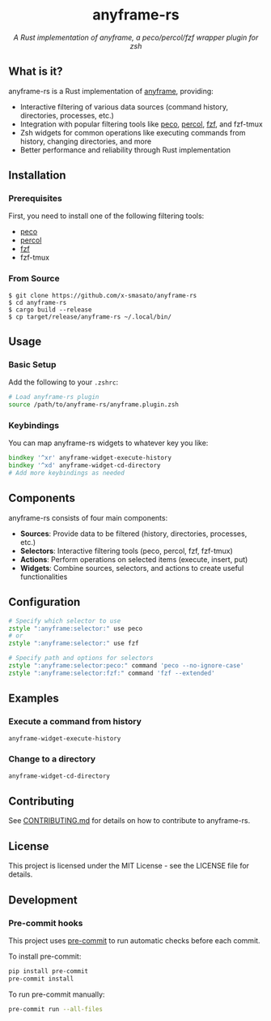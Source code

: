 <div align="center">
<h1>anyframe-rs</h1>
<p><em>A Rust implementation of anyframe, a peco/percol/fzf wrapper plugin for zsh</em></p>
</div>

## What is it?

anyframe-rs is a Rust implementation of [anyframe](https://github.com/x-smasato/anyframe), providing:

- Interactive filtering of various data sources (command history, directories, processes, etc.)
- Integration with popular filtering tools like [peco](https://github.com/peco/peco), [percol](https://github.com/mooz/percol), [fzf](https://github.com/junegunn/fzf), and fzf-tmux
- Zsh widgets for common operations like executing commands from history, changing directories, and more
- Better performance and reliability through Rust implementation

## Installation

### Prerequisites

First, you need to install one of the following filtering tools:
- [peco](https://github.com/peco/peco)
- [percol](https://github.com/mooz/percol)
- [fzf](https://github.com/junegunn/fzf)
- fzf-tmux

### From Source

```sh-session
$ git clone https://github.com/x-smasato/anyframe-rs
$ cd anyframe-rs
$ cargo build --release
$ cp target/release/anyframe-rs ~/.local/bin/
```

## Usage

### Basic Setup

Add the following to your `.zshrc`:

```zsh
# Load anyframe-rs plugin
source /path/to/anyframe-rs/anyframe.plugin.zsh
```

### Keybindings

You can map anyframe-rs widgets to whatever key you like:

```zsh
bindkey '^xr' anyframe-widget-execute-history
bindkey '^xd' anyframe-widget-cd-directory
# Add more keybindings as needed
```

## Components

anyframe-rs consists of four main components:

- **Sources**: Provide data to be filtered (history, directories, processes, etc.)
- **Selectors**: Interactive filtering tools (peco, percol, fzf, fzf-tmux)
- **Actions**: Perform operations on selected items (execute, insert, put)
- **Widgets**: Combine sources, selectors, and actions to create useful functionalities

## Configuration

```zsh
# Specify which selector to use
zstyle ":anyframe:selector:" use peco
# or
zstyle ":anyframe:selector:" use fzf

# Specify path and options for selectors
zstyle ":anyframe:selector:peco:" command 'peco --no-ignore-case'
zstyle ":anyframe:selector:fzf:" command 'fzf --extended'
```

## Examples

### Execute a command from history

```zsh
anyframe-widget-execute-history
```

### Change to a directory

```zsh
anyframe-widget-cd-directory
```

## Contributing

See [CONTRIBUTING.md](CONTRIBUTING.md) for details on how to contribute to anyframe-rs.

## License

This project is licensed under the MIT License - see the LICENSE file for details.

## Development

### Pre-commit hooks

This project uses [pre-commit](https://pre-commit.com/) to run automatic checks before each commit.

To install pre-commit:

```bash
pip install pre-commit
pre-commit install
```

To run pre-commit manually:

```bash
pre-commit run --all-files
```
